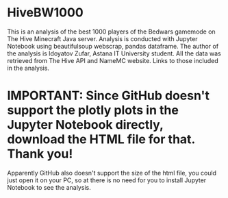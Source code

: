 # HiveBW1000
This is an analysis of the best 1000 players of the Bedwars gamemode on The Hive Minecraft Java server. Analysis is conducted with Jupyter Notebook using beautifulsoup webscrap, pandas dataframe. The author of the analysis is Idoyatov Zufar, Astana IT University student. All the data was retrieved from The Hive API and NameMC website. Links to those included in the analysis. 

# **IMPORTANT: Since GitHub doesn't support the plotly plots in the Jupyter Notebook directly, download the HTML file for that. Thank you!** 

Apparently GitHub also doesn't support the size of the html file, you could just open it on your PC, so at there is no need for you to install Jupyter Notebook to see the analysis.
